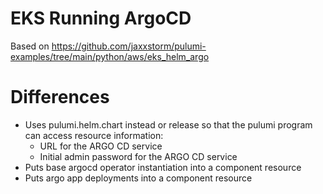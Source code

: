 # EKS Running ArgoCD
Based on https://github.com/jaxxstorm/pulumi-examples/tree/main/python/aws/eks_helm_argo

# Differences
- Uses pulumi.helm.chart instead or release so that the pulumi program can access resource information:
  - URL for the ARGO CD service
  - Initial admin password for the ARGO CD service
- Puts base argocd operator instantiation into a component resource 
- Puts argo app deployments into a component resource 